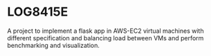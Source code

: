 # LOG8415E
A project to implement a flask app in AWS-EC2 virtual machines with different specification and balancing load between VMs and perform benchmarking and visualization.
